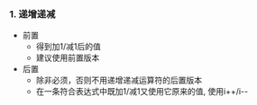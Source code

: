 ### 1. 递增递减

- 前置
  - 得到加1/减1后的值
  - 建议使用前置版本
- 后置
  - 除非必须，否则不用递增递减运算符的后置版本
  - 在一条符合表达式中既加1/减1又使用它原来的值, 使用i++/i--
